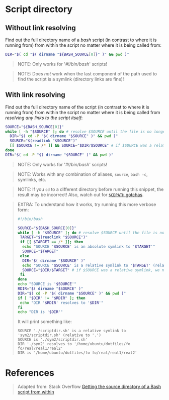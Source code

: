# Script directory

## Without link resolving

Find out the full directory name of a _bash_ script (in contrast to where it is running from) from within the script no matter where it is being called from:

```bash
DIR="$( cd "$( dirname "${BASH_SOURCE[0]}" )" && pwd )"
```

> NOTE: Only works for '_#!/bin/bash_' scripts!

> NOTE: Does _not_ work when the last component of the path used to find the script is a symlink (directory links are fine)!


## With link resolving

Find out the full directory name of the script (in contrast to where it is running from) from within the script no matter where it is being called from _resolving any links to the script itself_:

```bash
SOURCE="${BASH_SOURCE[0]}"
while [ -h "$SOURCE" ]; do # resolve $SOURCE until the file is no longer a symlink
  DIR="$( cd -P "$( dirname "$SOURCE" )" && pwd )"
  SOURCE="$(readlink "$SOURCE")"
  [[ $SOURCE != /* ]] && SOURCE="$DIR/$SOURCE" # if $SOURCE was a relative symlink, we need to resolve it relative to the path where the symlink file was located
done
DIR="$( cd -P "$( dirname "$SOURCE" )" && pwd )"
```

> NOTE: Only works for '_#!/bin/bash_' scripts!

> NOTE: Works with any combination of aliases, `source`, `bash -c`, symlinks, etc.

> NOTE: If you `cd` to a different directory before running this snippet, the result may be incorrect! Also, watch out for [`$CDPATH` gotchas][2].

> EXTRA: To understand how it works, try running this more verbose form:
>
> ```BASH
> #!/bin/bash
>
>SOURCE="${BASH_SOURCE[0]}"
>while [ -h "$SOURCE" ]; do # resolve $SOURCE until the file is no longer a >symlink
>  TARGET="$(readlink "$SOURCE")"
>  if [[ $TARGET == /* ]]; then
>	echo "SOURCE '$SOURCE' is an absolute symlink to '$TARGET'"
>	SOURCE="$TARGET"
>  else
>	DIR="$( dirname "$SOURCE" )"
>	echo "SOURCE '$SOURCE' is a relative symlink to '$TARGET' (relative to '$DIR')"
>	SOURCE="$DIR/$TARGET" # if $SOURCE was a relative symlink, we need to resolve it relative to the path where the symlink file was located
>  fi
>done
>echo "SOURCE is '$SOURCE'"
>RDIR="$( dirname "$SOURCE" )"
>DIR="$( cd -P "$( dirname "$SOURCE" )" && pwd )"
>if [ "$DIR" != "$RDIR" ]; then
>  echo "DIR '$RDIR' resolves to '$DIR'"
>fi
>echo "DIR is '$DIR'"
> ```
> It will print something like:
>
><!-- language: none -->
>
> ```
> SOURCE './scriptdir.sh' is a relative symlink to 'sym2/scriptdir.sh' (relative to '.')
> SOURCE is './sym2/scriptdir.sh'
> DIR './sym2' resolves to '/home/ubuntu/dotfiles/fo fo/real/real1/real2'
> DIR is '/home/ubuntu/dotfiles/fo fo/real/real1/real2'
> ```

# References

> Adapted from: Stack Overflow
> [Getting the source directory of a Bash script from within][1]

<!-- REFERENCES -->

[1]:https://stackoverflow.com/questions/59895/getting-the-source-directory-of-a-bash-script-from-within/246128#246128
[2]:http://bosker.wordpress.com/2012/02/12/bash-scripters-beware-of-the-cdpath/

